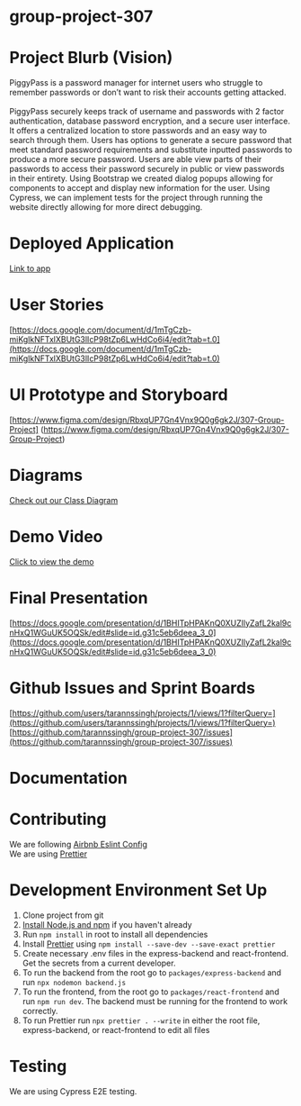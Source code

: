 # group-project-307

# Project Blurb (Vision)

PiggyPass is a password manager for internet users who struggle to remember passwords or don’t want to risk their accounts getting attacked.
<br /><br />
PiggyPass securely keeps track of username and passwords with 2 factor authentication, database password encryption, and a secure user interface. It offers a centralized location to store passwords and an easy way to search through them. Users has options to generate a secure password that meet standard password requirements and substitute inputted passwords to produce a more secure password. Users are able view parts of their passwords to access their password securely in public or view passwords in their entirety.
Using Bootstrap we created dialog popups allowing for components to accept and display new information for the user. Using Cypress, we can implement tests for the project through running the website directly allowing for more direct debugging.

# Deployed Application
[Link to app](https://delightful-dune-019b8a21e.5.azurestaticapps.net/)

# User Stories

[https://docs.google.com/document/d/1mTgCzb-miKglkNFTxlXBUtG3lIcP98tZp6LwHdCo6i4/edit?tab=t.0](https://docs.google.com/document/d/1mTgCzb-miKglkNFTxlXBUtG3lIcP98tZp6LwHdCo6i4/edit?tab=t.0)

# UI Prototype and Storyboard

[https://www.figma.com/design/RbxqUP7Gn4Vnx9Q0g6gk2J/307-Group-Project] (https://www.figma.com/design/RbxqUP7Gn4Vnx9Q0g6gk2J/307-Group-Project)

# Diagrams

[Check out our Class Diagram](docs/diagram.md)

# Demo Video
[Click to view the demo](https://youtu.be/n11NRBtlf3g)

# Final Presentation

[https://docs.google.com/presentation/d/1BHITpHPAKnQ0XUZIlyZafL2kal9cnHxQ1WGuUK5OQSk/edit#slide=id.g31c5eb6deea_3_0](https://docs.google.com/presentation/d/1BHITpHPAKnQ0XUZIlyZafL2kal9cnHxQ1WGuUK5OQSk/edit#slide=id.g31c5eb6deea_3_0)

# Github Issues and Sprint Boards

[https://github.com/users/tarannssingh/projects/1/views/1?filterQuery=](https://github.com/users/tarannssingh/projects/1/views/1?filterQuery=)
[https://github.com/tarannssingh/group-project-307/issues](https://github.com/tarannssingh/group-project-307/issues)

# Documentation

# Contributing

We are following [Airbnb Eslint Config](https://www.npmjs.com/package/eslint-config-airbnb)
<br />
We are using [Prettier](https://prettier.io/)

# Development Environment Set Up

1. Clone project from git
2. [Install Node.js and npm](https://nodejs.org/en/download/) if you haven't already
3. Run `npm install` in root to install all dependencies
4. Install [Prettier](https://prettier.io/docs/en/install) using `npm install --save-dev --save-exact prettier`
5. Create necessary .env files in the express-backend and react-frontend. Get the secrets from a current developer.
6. To run the backend from the root go to `packages/express-backend` and run `npx nodemon backend.js`
7. To run the frontend, from the root go to `packages/react-frontend` and run `npm run dev`. The backend must be running for the frontend to work correctly.
8. To run Prettier run `npx prettier . --write` in either the root file, express-backend, or react-frontend to edit all files

# Testing

We are using Cypress E2E testing.
